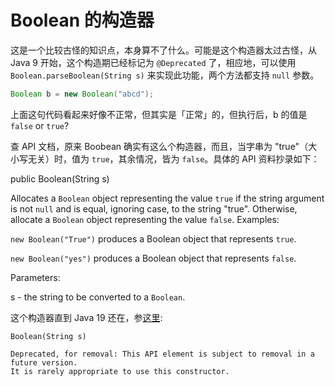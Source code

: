 # Boolean 的构造器

这是一个比较古怪的知识点，本身算不了什么。可能是这个构造器太过古怪，从 Java 9 开始，这个构造期已经标记为 `@Deprecated` 了，相应地，可以使用 `Boolean.parseBoolean(String s)` 来实现此功能，两个方法都支持 `null` 参数。

```java
Boolean b = new Boolean("abcd");
```

上面这句代码看起来好像不正常，但其实是「正常」的，但执行后，b 的值是 `false` or `true`?

查 API 文档，原来 Boobean 确实有这么个构造器，而且，当字串为 "true"（大小写无关）时，值为 `true`，其余情况，皆为 `false`。具体的 API 资料抄录如下：

public Boolean(String s)

Allocates a `Boolean` object representing the value `true` if the string argument is not `null` and is equal, ignoring case, to the string "true". Otherwise, allocate a `Boolean` object representing the value `false`. Examples:

`new Boolean("True")` produces a Boolean object that represents `true`.

`new Boolean("yes")` produces a Boolean object that represents `false`.

Parameters:

s - the string to be converted to a `Boolean`.

这个构造器直到 Java 19 还在，参[这里](https://docs.oracle.com/en/java/javase/19/docs/api/java.base/java/lang/Boolean.html):

```plaintext
Boolean(String s)

Deprecated, for removal: This API element is subject to removal in a future version.
It is rarely appropriate to use this constructor.
```
